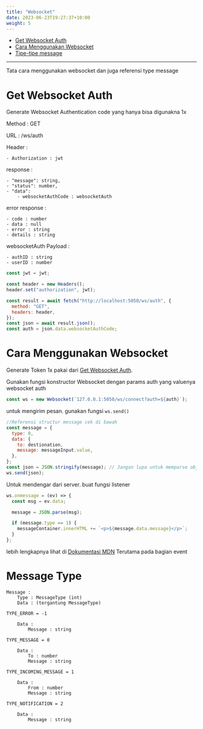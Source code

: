 ```yaml
---
title: "Websocket"
date: 2023-06-23T19:27:37+10:00
weight: 5
---
```


- [Get Websocket Auth](#get-websocket-auth)
- [Cara Menggunakan Websocket](#cara-menggunakan-websocket)
- [Tipe-tipe message](#message-type)

---

Tata cara menggunakan websocket dan juga referensi type message

# Get Websocket Auth

Generate Websocket Authentication code yang hanya bisa digunakna 1x

Method : GET

URL : /ws/auth

Header :

    - Authorization : jwt

response :

    - "message": string,
    - "status": number,
    - "data":
        - websocketAuthCode : websocketAuth

error response :

    - code : number
    - data : null
    - error : string
    - details : string

websocketAuth Payload :

    - authID : string
    - userID : number

```javascript
const jwt = jwt;

const header = new Headers();
header.set("authorization", jwt);

const result = await fetch("http://localhost:5050/ws/auth", {
  method: "GET",
  headers: header,
});
const json = await result.json();
const auth = json.data.websocketAuthCode;
```

# Cara Menggunakan Websocket

Generate Token 1x pakai dari [Get Websocket Auth](#get-websocket-auth).

Gunakan fungsi konstructor Websocket dengan params auth yang valuenya websocket auth

```javascript
const ws = new Websocket(`127.0.0.1:5050/ws/connect?auth=${auth}`);
```

untuk mengirim pesan. gunakan fungsi `ws.send()`

```javascript
//Referensi structur message cek di bawah
const message = {
  type: 0,
  data: {
    to: destionation,
    message: messageInput.value,
  },
};
const json = JSON.stringify(message); // Jangan lupa untuk memparse object menjadi string JSON
ws.send(json);
```

Untuk mendengar dari server. buat fungsi listener

```javascript
ws.onmessage = (ev) => {
  const msg = ev.data;

  message = JSON.parse(msg);

  if (message.type == 1) {
    messageContainer.innerHTML += `<p>${message.data.message}</p>`;
  }
};
```

lebih lengkapnya lihat di [Dokumentasi MDN](https://developer.mozilla.org/en-US/docs/Web/API/WebSocket) Terutama pada bagian event

# Message Type

    Message :
        Type : MessageType (int)
        Data : (tergantung MessageType)

    TYPE_ERROR = -1

        Data :
            Message : string

    TYPE_MESSAGE = 0

        Data :
            To : number
            Message : string

    TYPE_INCOMING_MESSAGE = 1

        Data :
            From : number
            Message : string

    TYPE_NOTIFICATION = 2

        Data :
            Message : string
